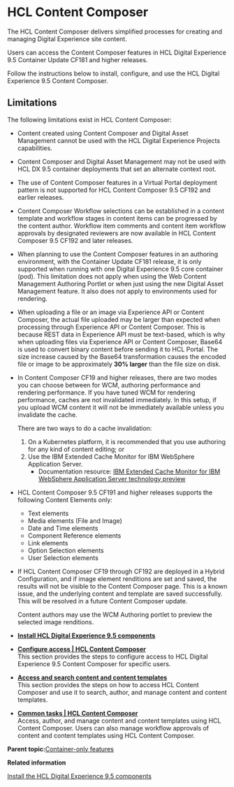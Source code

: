 # HCL Content Composer 

The HCL Content Composer delivers simplified processes for creating and managing Digital Experience site content.

Users can access the Content Composer features in HCL Digital Experience 9.5 Container Update CF181 and higher releases.

Follow the instructions below to install, configure, and use the HCL Digital Experience 9.5 Content Composer.

## Limitations

The following limitations exist in HCL Content Composer:

-   Content created using Content Composer and Digital Asset Management cannot be used with the HCL Digital Experience Projects capabilities.
-   Content Composer and Digital Asset Management may not be used with HCL DX 9.5 container deployments that set an alternate context root.
-   The use of Content Composer features in a Virtual Portal deployment pattern is not supported for HCL Content Composer 9.5 CF192 and earlier releases.
-   Content Composer Workflow selections can be established in a content template and workflow stages in content items can be progressed by the content author. Workflow item comments and content item workflow approvals by designated reviewers are now available in HCL Content Composer 9.5 CF192 and later releases.
-   When planning to use the Content Composer features in an authoring environment, with the Container Update CF181 release, it is only supported when running with one Digital Experience 9.5 core container \(pod\). This limitation does not apply when using the Web Content Management Authoring Portlet or when just using the new Digital Asset Management feature. It also does not apply to environments used for rendering.
-   When uploading a file or an image via Experience API or Content Composer, the actual file uploaded may be larger than expected when processing through Experience API or Content Composer. This is because REST data in Experience API must be text-based, which is why when uploading files via Experience API or Content Composer, Base64 is used to convert binary content before sending it to HCL Portal. The size increase caused by the Base64 transformation causes the encoded file or image to be approximately **30% larger** than the file size on disk.
-   In Content Composer CF19 and higher releases, there are two modes you can choose between for WCM, authoring performance and rendering performance. If you have tuned WCM for rendering performance, caches are not invalidated immediately. In this setup, if you upload WCM content it will not be immediately available unless you invalidate the cache.

    There are two ways to do a cache invalidation:

    1.  On a Kubernetes platform, it is recommended that you use authoring for any kind of content editing; or
    2.  Use the IBM Extended Cache Monitor for IBM WebSphere Application Server.
        -   Documentation resource: [IBM Extended Cache Monitor for IBM WebSphere Application Server technology preview](https://www.ibm.com/developerworks/websphere/downloads/cache_monitor.html)
-   HCL Content Composer 9.5 CF191 and higher releases supports the following Content Elements only:
    -   Text elements
    -   Media elements \(File and Image\)
    -   Date and Time elements
    -   Component Reference elements
    -   Link elements
    -   Option Selection elements
    -   User Selection elements
-   If HCL Content Composer CF19 through CF192 are deployed in a Hybrid Configuration, and if image element renditions are set and saved, the results will not be visible to the Content Composer page. This is a known issue, and the underlying content and template are saved successfully. This will be resolved in a future Content Composer update.

    Content authors may use the WCM Authoring portlet to preview the selected image renditions.


-   **[Install HCL Digital Experience 9.5 components](../../9.5/containerization/install_config_cc_dam.html)**  

-   **[Configure access \| HCL Content Composer](../content_composer/configure_access.md)**  
This section provides the steps to configure access to HCL Digital Experience 9.5 Content Composer for specific users.
-   **[Access and search content and content templates ](../content_composer/access_content_cont_comp.md)**  
This section provides the steps on how to access HCL Content Composer and use it to search, author, and manage content and content templates.
-   **[Common tasks \| HCL Content Composer](../content_composer/Content_Comp_common_tasks.md)**  
Access, author, and manage content and content templates using HCL Content Composer. Users can also manage workflow approvals of content and content templates using HCL Content Composer.

**Parent topic:**[Container-only features](../containerization/container_only_features.md)

**Related information**  


[Install the HCL Digital Experience 9.5 components ](../containerization/install_config_cc_dam.md)

